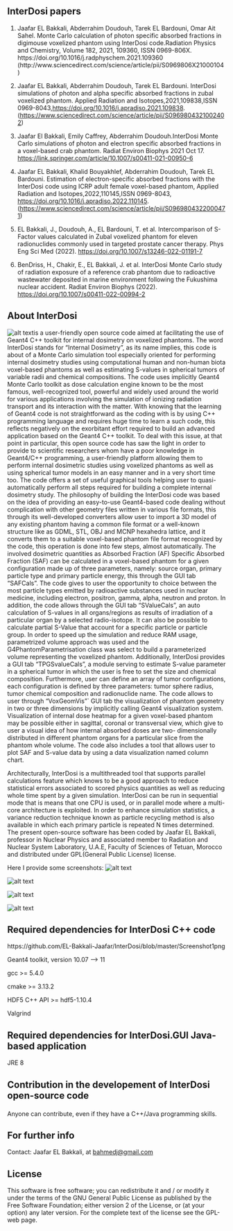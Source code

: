  
<b><h2>InterDosi papers</h2> </b> 
1. <p>Jaafar EL Bakkali, Abderrahim Doudouh, Tarek EL Bardouni, Omar Ait Sahel. Monte Carlo calculation of photon specific absorbed fractions in digimouse voxelized phantom using InterDosi code.Radiation Physics and Chemistry, Volume 182, 2021, 109360, ISSN 0969-806X. https://doi.org/10.1016/j.radphyschem.2021.109360 (http://www.sciencedirect.com/science/article/pii/S0969806X21000104)

2. Jaafar EL Bakkali, Abderrahim Doudouh, Tarek EL Bardouni. InterDosi simulations of photon and alpha specific absorbed fractions in zubal voxelized phantom. Applied Radiation and Isotopes,2021,109838,ISSN 0969-8043,https://doi.org/10.1016/j.apradiso.2021.109838. (https://www.sciencedirect.com/science/article/pii/S0969804321002402)
</p>

3. Jaafar El Bakkali, Emily Caffrey, Abderrahim Doudouh.InterDosi Monte Carlo simulations of photon and electron specific absorbed fractions in a voxel-based crab phantom. Radiat Environ Biophys 2021 Oct 17. https://link.springer.com/article/10.1007/s00411-021-00950-6

5. Jaafar EL Bakkali, Khalid Bouyakhlef, Abderrahim Doudouh, Tarek EL Bardouni.
Estimation of electron-specific absorbed fractions with the InterDosi code using ICRP adult female voxel-based phantom,
Applied Radiation and Isotopes,2022,110145,ISSN 0969-8043, https://doi.org/10.1016/j.apradiso.2022.110145.
(https://www.sciencedirect.com/science/article/pii/S0969804322000471)
6. EL Bakkali, J., Doudouh, A., EL Bardouni, T. et al. Intercomparison of S-Factor values calculated in Zubal voxelized phantom for eleven radionuclides commonly used in targeted prostate cancer therapy. Phys Eng Sci Med (2022). https://doi.org/10.1007/s13246-022-01191-7

7. BenDriss, H., Chakir, E., EL Bakkali, J. et al. InterDosi Monte Carlo study of radiation exposure of a reference crab phantom due to radioactive wastewater deposited in marine environment following the Fukushima nuclear accident. Radiat Environ Biophys (2022). https://doi.org/10.1007/s00411-022-00994-2



<b><h2> About InterDosi</h2> </b> 


![alt text](https://github.com/EL-Bakkali-Jaafar/InterDosi/blob/master/InterDosi-LOgo.png)is a user-friendly open source code aimed at facilitating the use of Geant4 C++ toolkit for internal dosimetry on voxelized phantoms.
The word InterDosi stands for “Internal Dosimetry”, as its name implies, this code is about of a
Monte Carlo simulation tool especially oriented for performing internal dosimetry studies using
computational human and non-human biota voxel-based phantoms as well as estimating S-values
in spherical tumors of variable radii and chemical compositions. The code uses implicitly Geant4
Monte Carlo toolkit as dose calculation engine known to be the most famous, well-recognized
tool, powerful and widely used around the world for various applications involving the
simulation of ionizing radiation transport and its interaction with the matter.
With knowing that the learning of Geant4 code is not straightforward as the coding with is by
using C++ programming language and requires huge time to learn a such code, this reflects
negatively on the exorbitant effort required to build an advanced application based on the Geant4
C++ toolkit. To deal with this issue, at that point in particular, this open source code has saw the
light in order to provide to scientific researchers whom have a poor knowledge in Geant4/C++
programming, a user-friendly platform allowing them to perform internal dosimetric studies
 using voxelized phantoms as well as using spherical tumor models in an easy manner and in a
very short time too. The code offers a set of useful graphical tools helping user to quasi-
automatically perform all steps required for building a complete internal dosimetry study. The
philosophy of building the InterDosi code was based on the idea of providing an easy-to-use
Geant4-based code dealing without complication with other geometry files written in various file
formats, this through its well-developed converters allow user to import a 3D model of any
existing phantom having a common file format or a well-known structure like as GDML, STL,
OBJ and MCNP hexahedra lattice, and it converts them to a suitable voxel-based phantom file
format recognized by the code, this operation is done into few steps, almost automatically. The
involved dosimetric quantities as Absorbed Fraction (AF) Specific Absorbed Fraction (SAF) can
be calculated in a voxel-based phantom for a given configuration made up of three parameters,
namely: source organ, primary particle type and primary particle energy, this through the GUI
tab “SAFCals”. The code gives to user the opportunity to choice between the most particle types
emitted by radioactive substances used in nuclear medicine, including electron, positron, gamma,
alpha, neutron and proton. In addition, the code allows through the GUI tab “SValueCals”, an
auto calculation of S-values in all organs/regions as results of irradiation of a particular organ by
a selected radio-isotope. It can also be possible to calculate partial S-Value that account for a
specific particle or particle group. In order to speed up the simulation and reduce RAM usage,
parametrized volume approach was used and the G4PhantomParametrisation class was select to
build a parameterized volume representing the voxelized phantom. Additionally, InterDosi
provides a GUI tab “TPGSvalueCals”, a module serving to estimate S-value parameter in a
spherical tumor in which the user is free to set the size and chemical composition. Furthermore,
user can define an array of tumor configurations, each configuration is defined by three
parameters: tumor sphere radius, tumor chemical composition and radionuclide name. The code
allows to user through “VoxGeomVis”` GUI tab the visualization of phantom geometry in two or
three dimensions by implicitly calling Geant4 visualization system. Visualization of internal dose
heatmap for a given voxel-based phantom may be possible either in sagittal, coronal or
transversal view, which give to user a visual idea of how internal absorbed doses are two-
dimensionally distributed in different phantom organs for a particular slice from the phantom
whole volume. The code also includes a tool that allows user to plot SAF and S-value data by
using a data visualization named column chart.

Architecturally, InterDosi is a multithreaded tool that supports parallel calculations feature which
knows to be a good approach to reduce statistical errors associated to scored physics quantities as
well as reducing whole time spent by a given simulation. InterDosi can be run in sequential
mode that is means that one CPU is used, or in parallel mode where a multi-core architecture is
exploited. In order to enhance simulation statistics, a variance reduction technique known as
particle recycling method is also available in which each primary particle is repeated N times
determined.
The present open-source software has been coded by Jaafar EL Bakkali, professor in Nuclear
Physics and associated member to Radiation and Nuclear System Laboratory, U.A.E, Faculty of
Sciences of Tetuan, Morocco and distributed under GPL(General Public License) license.




 Here I provide some screenshots:
![alt text](https://github.com/EL-Bakkali-Jaafar/InterDosi/blob/master/InterDosi1.20.png)

![alt text](https://github.com/EL-Bakkali-Jaafar/InterDosi/blob/master/InterDosi-1.2.1.png)

![alt text](https://github.com/EL-Bakkali-Jaafar/InterDosi/blob/master/InterDosi-1.2.2.png)

![alt text](https://github.com/EL-Bakkali-Jaafar/InterDosi/blob/master/InterDosi-1.2.png)



<h2> Required dependencies for InterDosi C++ code</h2>https://github.com/EL-Bakkali-Jaafar/InterDosi/blob/master/Screenshot1png
   <p>Geant4 toolkit, version 10.07 --> 11  </p>
   <p>gcc >= 5.4.0</p>
   <p>cmake >= 3.13.2</p>
   <p>HDF5 C++ API >= hdf5-1.10.4</p>
   <p>Valgrind</p>
<h2>Required dependencies for InterDosi.GUI Java-based application
</h2> </b> 
   <p>JRE 8</p>
   
<b><h2> Contribution in the developement of InterDosi open-source code
</h2> </b> 
<p> Anyone can contribute, even if they have a C++/Java programming skills.</p>

<b><h2> For further info</h2> </b> 
<p>Contact:
Jaafar EL Bakkali, at  <a href="mailto:bahmedj@gmail.com">bahmedj@gmail.com</a>  </p>
<h2> License</h2> 
<p>This software is free software; you can redistribute it and / or modify it under the terms of the GNU General Public License as published by the Free Software Foundation; either version 2 of the License, or (at your option) any later version. For the complete text of the license see the GPL-web page.</p>


